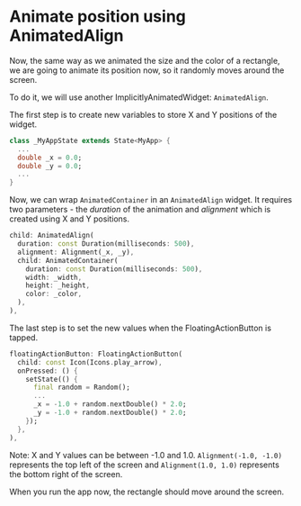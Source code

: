 # Animate position using AnimatedAlign

Now, the same way as we animated the size and the color of a rectangle, we 
are going to animate its position now, so it randomly moves around the screen. 

To do it, we will use another ImplicitlyAnimatedWidget: `AnimatedAlign`.

The first step is to create new variables to store X and Y positions of the 
widget.

```dart
class _MyAppState extends State<MyApp> {
  ...
  double _x = 0.0;
  double _y = 0.0;
  ...
}
```

Now, we can wrap `AnimatedContainer` in an `AnimatedAlign` widget. It 
requires two parameters - the _duration_ of the animation and _alignment_ 
which is created using X and Y positions.  

```dart
child: AnimatedAlign(
  duration: const Duration(milliseconds: 500),
  alignment: Alignment(_x, _y),
  child: AnimatedContainer(
    duration: const Duration(milliseconds: 500),
    width: _width,
    height: _height,
    color: _color,
  ),
),
```

The last step is to set the new values when the FloatingActionButton is tapped.

```dart
floatingActionButton: FloatingActionButton(
  child: const Icon(Icons.play_arrow),
  onPressed: () {
    setState(() {
      final random = Random();
      ...
      _x = -1.0 + random.nextDouble() * 2.0;
      _y = -1.0 + random.nextDouble() * 2.0;
    });
  },
),
```

Note: X and Y values can be between -1.0 and 1.0. `Alignment(-1.0, -1.0)`
represents the top left of the screen and `Alignment(1.0, 1.0)` represents 
the bottom right of the screen.

When you run the app now, the rectangle should move around the screen. 